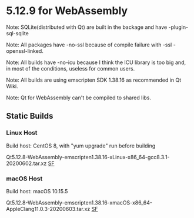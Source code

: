 # 5.12.9 for WebAssembly

Note: SQLite(distributed with Qt) are built in the backage and have -plugin-sql-sqlite

Note: All packages have -no-ssl because of compile failure with -ssl -openssl-linked.

Note: All builds have -no-icu because I think the ICU library is too big and, in most of the conditions, useless for common users.

Note: All builds are using emscripten SDK 1.38.16 as recommended in Qt Wiki.

Note: Qt for WebAssembly can't be compiled to shared libs.

## Static Builds

### Linux Host

Build host: CentOS 8, with "yum upgrade" run before building

Qt5.12.8-WebAssembly-emscripten1.38.16-xLinux-x86_64-gcc8.3.1-20200602.tar.xz [SF](https://sourceforge.net/projects/fsu0413-qtbuilds/files/Qt5.12/WebAssembly/Qt5.12.8-WebAssembly-emscripten1.38.16-xLinux-x86_64-gcc8.3.1-20200602.tar.xz)

### macOS Host

Build host: macOS 10.15.5

Qt5.12.8-WebAssembly-emscripten1.38.16-xmacOS-x86_64-AppleClang11.0.3-20200603.tar.xz [SF](https://sourceforge.net/projects/fsu0413-qtbuilds/files/Qt5.12/WebAssembly/Qt5.12.8-WebAssembly-emscripten1.38.16-xmacOS-x86_64-AppleClang11.0.3-20200603.tar.xz)
